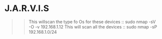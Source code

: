 J.A.R.V.I.S
===========
>> This willscan the type fo Os for these devices :: sudo nmap -sV -O -v 192.168.1.12
>> This will scan all the devices :: sudo nmap -sP 192.168.1.0/24
